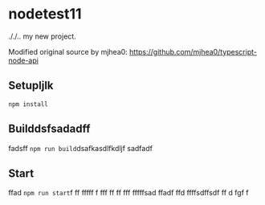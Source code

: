# nodetest11
././..
my new project.

Modified original source by mjhea0: https://github.com/mjhea0/typescript-node-api

## Setupljlk

`npm install`

## Builddsfsadadff
fadsff
`npm run build`dsafkasdlfkdljf
sadfadf
## Start
ffad
`npm run start`f
ff
fffff
f
fff
ff
ff
fff
fffffsad
ffadf
ffd
ffffsdffsdf
ff
d
fgf
f
